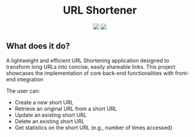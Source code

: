 <h1 align="center">URL Shortener</h1>
<p align="center">
  <img src="https://img.shields.io/badge/spring-%236DB33F.svg?style=for-the-badge&logo=spring&logoColor=white"/>
  <img src="https://img.shields.io/badge/angular-%23DD0031.svg?style=for-the-badge&logo=angular&logoColor=white"/>
</p>

<h2>What does it do?</h2>
<p>A lightweight and efficient URL Shortening application designed to transform long URLs into concise, easily shareable links. This project showcases the implementation of core back-end functionalities with  front-end integration</p>

The user can:
- Create a new short URL
- Retrieve an original URL from a short URL
- Update an existing short URL
- Delete an existing short URL
- Get statistics on the short URL (e.g., number of times accessed)
